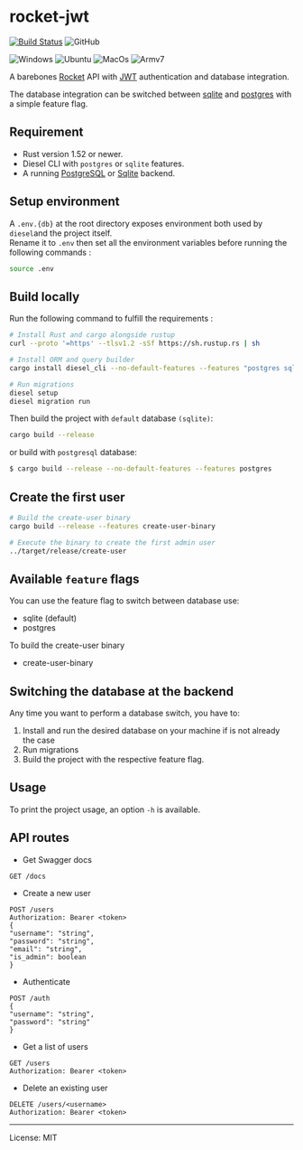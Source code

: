# rocket-jwt
[![Build Status](https://travis-ci.com/marirs/rocket-jwt.svg?branch=master)](https://travis-ci.com/marirs/rocket-jwt)
![GitHub](https://img.shields.io/github/license/marirs/rocket-jwt)

![Windows](https://github.com/mnaza/rocket-jwt/actions/workflows/windows.yml/badge.svg)
![Ubuntu](https://github.com/mnaza/rocket-jwt/actions/workflows/linux.yml/badge.svg)
![MacOs](https://github.com/mnaza/rocket-jwt/actions/workflows/MacOs.yml/badge.svg)
![Armv7](https://github.com/mnaza/rocket-jwt/actions/workflows/LinuxArm7.yml/badge.svg)

A barebones [Rocket](https://rocket.rs) API with [JWT](https://jwt.io) authentication and 
database integration.

The database integration can be switched between [sqlite](https://www.sqlite.org/index.html) and [postgres](https://www.postgresql.org/) with a simple feature flag.

## Requirement
- Rust version 1.52 or newer.
- Diesel CLI with `postgres` or `sqlite` features.
- A running [PostgreSQL](https://www.postgresql.org/) or [Sqlite](https://www.sqlite.org/index.html) backend.
  
## Setup environment

A `.env.{db}` at the root directory exposes environment both used by `diesel`and the project itself.  
Rename it to `.env` then set all the environment variables before running the following commands :

``` bash
source .env
```

## Build locally

Run the following command to fulfill the requirements :

``` bash
# Install Rust and cargo alongside rustup
curl --proto '=https' --tlsv1.2 -sSf https://sh.rustup.rs | sh

# Install ORM and query builder
cargo install diesel_cli --no-default-features --features "postgres sqlite"

# Run migrations
diesel setup 
diesel migration run
```

Then build the project with `default` database `(sqlite)`:
```bash
cargo build --release
```

or build with `postgresql` database:

``` bash
$ cargo build --release --no-default-features --features postgres
```

## Create the first user
```bash
# Build the create-user binary
cargo build --release --features create-user-binary

# Execute the binary to create the first admin user
../target/release/create-user
```

## Available `feature` flags
You can use the feature flag to switch between database use:

- sqlite (default)
- postgres

To build the create-user binary
- create-user-binary

## Switching the database at the backend

Any time you want to perform a database switch, you have to:
1. Install and run the desired database on your machine if is not already the case
2. Run migrations
3. Build the project with the respective feature flag.

## Usage

To print the project usage, an option `-h` is available.

## API routes

- Get Swagger docs
``` http
GET /docs
```

- Create a new user
```http
POST /users
Authorization: Bearer <token>
{
"username": "string",
"password": "string",
"email": "string",
"is_admin": boolean
}
```

- Authenticate
```http
POST /auth
{
"username": "string",
"password": "string"
}
```

- Get a list of users
```http
GET /users
Authorization: Bearer <token>
```

- Delete an existing user
```http
DELETE /users/<username>
Authorization: Bearer <token>
```

---
License: MIT